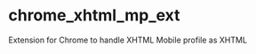 chrome_xhtml_mp_ext
===================

Extension for Chrome to handle XHTML Mobile profile as XHTML

